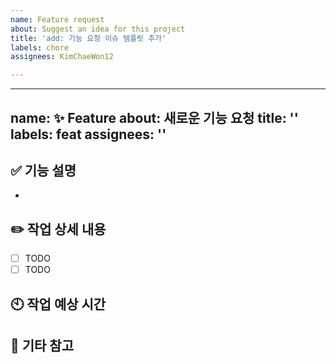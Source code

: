 ```yaml
---
name: Feature request
about: Suggest an idea for this project
title: 'add: 기능 요청 이슈 템플릿 추가'
labels: chore
assignees: KimChaeWon12

---
```


---
name: ✨ Feature
about: 새로운 기능 요청
title: ''
labels: feat
assignees: ''
---

## ✅ 기능 설명
<!-- 새로운 기능이나 이슈에 대한 설명 -->
- 

## ✏️ 작업 상세 내용
<!-- 체크박스 형태로 작성해주세요 -->
- [ ] TODO
- [ ] TODO

## 🕙 작업 예상 시간
<!-- 완료까지 얼마나 걸릴지 -->

## 💬  기타 참고
<!-- 쓸 내용 없으면 지워도 됩니당 -->
